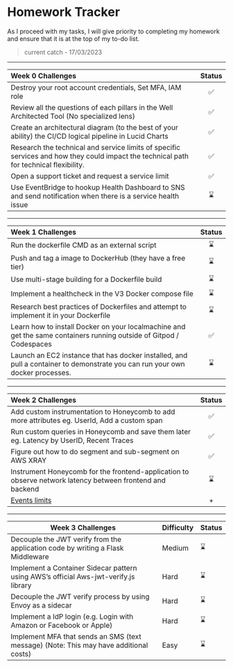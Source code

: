 # Homework Tracker

As I proceed with my tasks, I will give priority to completing my homework and ensure that it is at the top of my to-do list.

> current catch - 17/03/2023

---


| Week 0 Challenges                                                                                        | Status |
|:----------------------------------------------------------------------------------------------------------|:--------:|
| Destroy your root account credentials, Set MFA, IAM role                                                |     ✅   |
| Review all the questions of each pillars in the Well Architected Tool (No specialized lens)             |     ✅   |
| Create an architectural diagram (to the best of your ability) the CI/CD logical pipeline in Lucid Charts |  ✅      |
| Research the technical and service limits of specific services and how they could impact the technical path for technical flexibility. |    ✅    |
| Open a support ticket and request a service limit                                                        |  ✅      |
|Use EventBridge to hookup Health Dashboard to SNS and send notification when there is a service health issue| ⌛|

---

|  Week 1 Challenges                                                        | Status |
|:---------------------------------------------------------------------------------|:--------:|
| Run the dockerfile CMD as an external script                                    |        ⌛|
| Push and tag a image to DockerHub (they have a free tier)                        |     ⌛   |
| Use multi-stage building for a Dockerfile build                                 | ⌛       |
| Implement a healthcheck in the V3 Docker compose file                            |    ⌛    |
| Research best practices of Dockerfiles and attempt to implement it in your Dockerfile |  ⌛      |
| Learn how to install Docker on your localmachine and get the same containers running outside of Gitpod / Codespaces |   ✅     |
| Launch an EC2 instance that has docker installed, and pull a container to demonstrate you can run your own docker processes. |     ⌛   |

---

|  Week 2 Challenges                                                                                                   | Status |
|:----------------------------------------------------------------------------------------------------------------------|:--------:|
| Add custom instrumentation to Honeycomb to add more attributes eg. UserId, Add a custom span                          |     ✅    |
| Run custom queries in Honeycomb and save them later eg. Latency by UserID, Recent Traces                              |     ✅    |
| Figure out how to do segment and sub-segment on AWS XRAY                                                               |     ✅    |
|Instrument Honeycomb for the frontend-application to observe network latency between frontend and backend  |⌛|
| [Events limits](assets/week2/pricing/README.md)|+|


---

|  Week 3 Challenges                                                                               | Difficulty | Status |
|---------------------------------------------------------------------------------------------------|------------|--------|
| Decouple the JWT verify from the application code by writing a Flask Middleware                  | Medium     |   ⌛     |
| Implement a Container Sidecar pattern using AWS’s official Aws-jwt-verify.js library             | Hard       |  ⌛      |
| Decouple the JWT verify process by using Envoy as a sidecar                                      | Hard       |       ⌛ |
| Implement a IdP login (e.g. Login with Amazon or Facebook or Apple)                               | Hard       |    ⌛    |
| Implement MFA that sends an SMS (text message) (Note: This may have additional costs)             | Easy       |   ⌛     |

